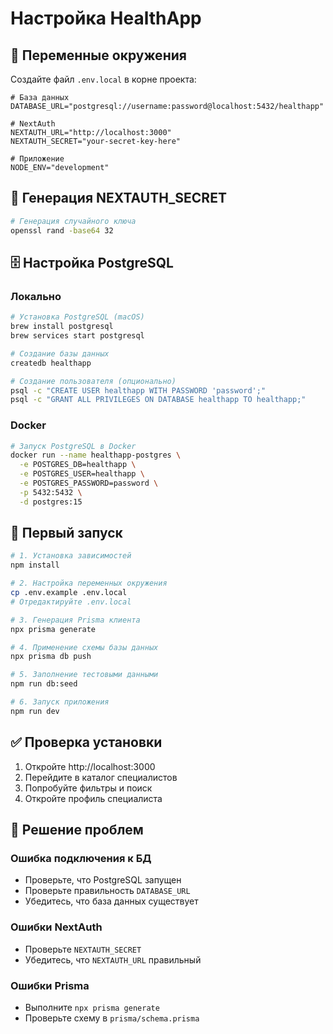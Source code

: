 # Настройка HealthApp

## 🔧 Переменные окружения

Создайте файл `.env.local` в корне проекта:

```env
# База данных
DATABASE_URL="postgresql://username:password@localhost:5432/healthapp"

# NextAuth
NEXTAUTH_URL="http://localhost:3000"
NEXTAUTH_SECRET="your-secret-key-here"

# Приложение
NODE_ENV="development"
```

## 🔑 Генерация NEXTAUTH_SECRET

```bash
# Генерация случайного ключа
openssl rand -base64 32
```

## 🗄 Настройка PostgreSQL

### Локально
```bash
# Установка PostgreSQL (macOS)
brew install postgresql
brew services start postgresql

# Создание базы данных
createdb healthapp

# Создание пользователя (опционально)
psql -c "CREATE USER healthapp WITH PASSWORD 'password';"
psql -c "GRANT ALL PRIVILEGES ON DATABASE healthapp TO healthapp;"
```

### Docker
```bash
# Запуск PostgreSQL в Docker
docker run --name healthapp-postgres \
  -e POSTGRES_DB=healthapp \
  -e POSTGRES_USER=healthapp \
  -e POSTGRES_PASSWORD=password \
  -p 5432:5432 \
  -d postgres:15
```

## 🚀 Первый запуск

```bash
# 1. Установка зависимостей
npm install

# 2. Настройка переменных окружения
cp .env.example .env.local
# Отредактируйте .env.local

# 3. Генерация Prisma клиента
npx prisma generate

# 4. Применение схемы базы данных
npx prisma db push

# 5. Заполнение тестовыми данными
npm run db:seed

# 6. Запуск приложения
npm run dev
```

## ✅ Проверка установки

1. Откройте http://localhost:3000
2. Перейдите в каталог специалистов
3. Попробуйте фильтры и поиск
4. Откройте профиль специалиста

## 🐛 Решение проблем

### Ошибка подключения к БД
- Проверьте, что PostgreSQL запущен
- Проверьте правильность `DATABASE_URL`
- Убедитесь, что база данных существует

### Ошибки NextAuth
- Проверьте `NEXTAUTH_SECRET`
- Убедитесь, что `NEXTAUTH_URL` правильный

### Ошибки Prisma
- Выполните `npx prisma generate`
- Проверьте схему в `prisma/schema.prisma`

